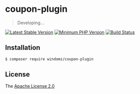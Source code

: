 # coupon-plugin

> Developing...

[![Latest Stable Version](https://img.shields.io/packagist/v/windomz/coupon-plugin.svg?style=flat-square)](https://packagist.org/packages/windomz/coupon-plugin)
[![Minimum PHP Version](https://img.shields.io/badge/php-%3E%3D%207.0-8892BF.svg?style=flat-square)](https://php.net/)
[![Build Status](https://travis-ci.org/WindomZ/coupon-plugin.svg?branch=master?style=flat-square)](https://travis-ci.org/WindomZ/coupon-plugin)

## Installation

```bash
$ composer require windomz/coupon-plugin
```

## License

The [Apache License 2.0](https://github.com/WindomZ/coupon-plugin/blob/master/LICENSE)

